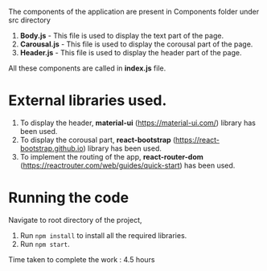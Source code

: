 The components of the application are present in Components folder under src directory

1. **Body.js** - This file is used to display the text part of the page.
2. **Carousal.js** - This file is used to display the corousal part of the page.
3. **Header.js** - This file is used to display the header part of the page.

All these components are called in **index.js** file.

# External libraries used.

1. To display the header, **material-ui** (https://material-ui.com/) library has been used.
2. To display the corousal part, **react-bootstrap** (https://react-bootstrap.github.io) library has been used.
3. To implement the routing of the app, **react-router-dom** (https://reactrouter.com/web/guides/quick-start) has been used.

# Running the code
Navigate to root directory of the project,

1. Run `npm install` to install all the required libraries.
2. Run `npm start`.

Time taken to complete the work : 4.5 hours
